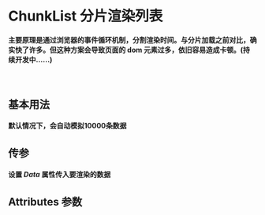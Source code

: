 <script setup>
import demo1 from './demo1.vue'
import demo2 from './demo2.vue'
import Attributes from './Attributes.vue'
import preview from '@/components/preview.vue'
</script>

# ChunkList 分片渲染列表

#### 主要原理是通过浏览器的事件循环机制，分割渲染时间。与分片加载之前对比，确实快了许多。但这种方案会导致页面的 dom 元素过多，依旧容易造成卡顿。(持续开发中......)

<br/>

## 基本用法

#### 默认情况下，会自动模拟10000条数据

<div class="componetnsBox">
  <demo1/>
</div>
<preview compName="ChunkList" demoName="demo1"/>

## 传参

#### 设置 _Data_ 属性传入要渲染的数据

<div class="componetnsBox">
  <demo2/>
</div>
<preview compName="ChunkList" demoName="demo2"/>

## Attributes 参数

<Attributes/>
<br/>
